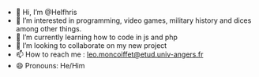 - 👋 Hi, I’m @Helfhris
- 👀 I’m interested in programming, video games, military history and dices among other things.
- 🌱 I’m currently learning how to code in js and php
- 💞️ I’m looking to collaborate on my new project
- 📫 How to reach me : leo.moncoiffet@etud.univ-angers.fr
- 😄 Pronouns: He/Him

<!---
Helfhris/Helfhris is a ✨ special ✨ repository because its `README.md` (this file) appears on your GitHub profile.
You can click the Preview link to take a look at your changes.
--->
